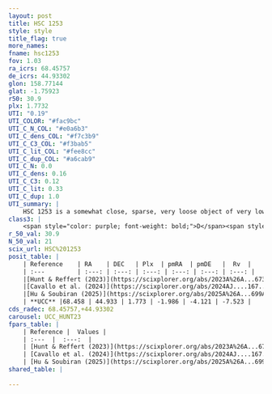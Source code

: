```yaml
---
layout: post
title: HSC 1253
style: style
title_flag: true
more_names: 
fname: hsc1253
fov: 1.03
ra_icrs: 68.45757
de_icrs: 44.93302
glon: 158.77144
glat: -1.75923
r50: 30.9
plx: 1.7732
UTI: "0.19"
UTI_COLOR: "#fac9bc"
UTI_C_N_COL: "#e0a6b3"
UTI_C_dens_COL: "#f7c3b9"
UTI_C_C3_COL: "#f3bab5"
UTI_C_lit_COL: "#fee8cc"
UTI_C_dup_COL: "#a6cab9"
UTI_C_N: 0.0
UTI_C_dens: 0.16
UTI_C_C3: 0.12
UTI_C_lit: 0.33
UTI_C_dup: 1.0
UTI_summary: |
    HSC 1253 is a somewhat close, sparse, very loose object of very low C3 quality. It was recently reported in the literature.<br><br><span style="color: #99180f; font-weight: bold;">Warning: </span>contains less than 25 stars with <i>P>0.5</i> estimated.
class3: |
    <span style="color: purple; font-weight: bold;">D</span><span style="color: red; font-weight: bold;">C</span>
r_50_val: 30.9
N_50_val: 21
scix_url: HSC%201253
posit_table: |
    | Reference    | RA    | DEC   | Plx  | pmRA  | pmDE   |  Rv  |
    | :---         | :---: | :---: | :---: | :---: | :---: | :---: |
    |[Hunt & Reffert (2023)](https://scixplorer.org/abs/2023A%26A...673A.114H) | 68.383 | 45.27 | 1.798 | -1.981 | -4.045 | -18.12 |
    |[Cavallo et al. (2024)](https://scixplorer.org/abs/2024AJ....167...12C) | 68.71 | 44.557 | 1.788 | -- | -- | -- |
    |[Hu & Soubiran (2025)](https://scixplorer.org/abs/2025A%26A...699A.246H) | 68.71 | 44.557 | -- | -- | -- | -- |
    | **UCC** |68.458 | 44.933 | 1.773 | -1.986 | -4.121 | -7.523 | 
cds_radec: 68.45757,+44.93302
carousel: UCC_HUNT23
fpars_table: |
    | Reference |  Values |
    | :---  |  :---:  |
    | [Hunt & Reffert (2023)](https://scixplorer.org/abs/2023A%26A...673A.114H) | `AV50=0.655, diffAV50=0.681, MOD50=8.604, logAge50=9.292` |
    | [Cavallo et al. (2024)](https://scixplorer.org/abs/2024AJ....167...12C) | `AV50=0.91, dMod50=8.74, logAge50=9.09, [Fe/H]50=0.32` |
    | [Hu & Soubiran (2025)](https://scixplorer.org/abs/2025A%26A...699A.246H) | `MA22=-0.2, MA23f=-0.1, MZ23=-0.06, MK24=-0.08, MF24=-0.1` |
shared_table: |
    
---
```


